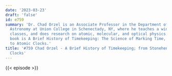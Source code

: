 ```yaml
---
date: '2023-03-23'
draft: 'false'
id: e759
summary: 'Dr. Chad Orzel is an Associate Professor in the Department of Physics and
  Astronomy at Union College in Schenectady, NY, where he teaches a wide range of
  classes, and does research on atomic, molecular, and optical physics. His latest
  book is A Brief History of Timekeeping: The Science of Marking Time, from Stonehenge
  to Atomic Clocks.'
title: '#759 Chad Orzel - A Brief History of Timekeeping; from Stonehenge to Atomic
  Clocks'
---
```

{{< episode >}}
